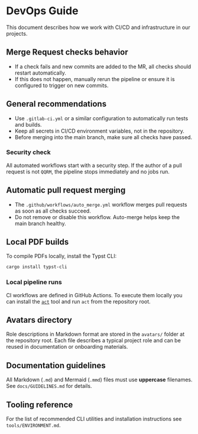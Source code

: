 # DevOps Guide

This document describes how we work with CI/CD and infrastructure in our projects.

## Merge Request checks behavior
- If a check fails and new commits are added to the MR, all checks should restart automatically.
- If this does not happen, manually rerun the pipeline or ensure it is configured to trigger on new commits.

## General recommendations
- Use `.gitlab-ci.yml` or a similar configuration to automatically run tests and builds.
- Keep all secrets in CI/CD environment variables, not in the repository.
- Before merging into the main branch, make sure all checks have passed.

### Security check
All automated workflows start with a security step. If the author of a pull
request is not `QQRM`, the pipeline stops immediately and no jobs run.

## Automatic pull request merging
- The `.github/workflows/auto_merge.yml` workflow merges pull requests as soon as all checks succeed.
- Do not remove or disable this workflow. Auto-merge helps keep the main branch healthy.


## Local PDF builds
To compile PDFs locally, install the Typst CLI:

```bash
cargo install typst-cli
```

### Local pipeline runs
CI workflows are defined in GitHub Actions. To execute them locally you can install
the [`act`](https://github.com/nektos/act) tool and run `act` from the repository root.


## Avatars directory
Role descriptions in Markdown format are stored in the `avatars/` folder at the repository root. Each file describes a typical project role and can be reused in documentation or onboarding materials.

## Documentation guidelines
All Markdown (`.md`) and Mermaid (`.mmd`) files must use **uppercase** filenames. See `docs/GUIDELINES.md` for details.

## Tooling reference
For the list of recommended CLI utilities and installation instructions see `tools/ENVIRONMENT.md`.
